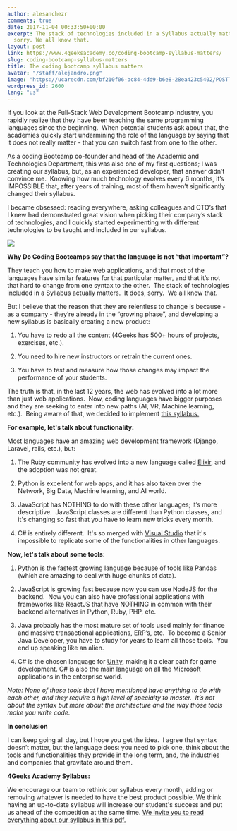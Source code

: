 ```yaml
---
author: alesanchezr
comments: true
date: 2017-11-04 00:33:50+00:00
excerpt: The stack of technologies included in a Syllabus actually matters. It does,
  sorry. We all know that.
layout: post
link: https://www.4geeksacademy.co/coding-bootcamp-syllabus-matters/
slug: coding-bootcamp-syllabus-matters
title: The coding bootcamp syllabus matters
avatar: "/staff/alejandro.png"
image: "https://ucarecdn.com/bf210f06-bc84-4dd9-b6e8-28ea423c5402/POSTTECNOLOGIA01.jpg"
wordpress_id: 2600
lang: "us"
---
```


If you look at the Full-Stack Web Development Bootcamp industry, you rapidly realize that they have been teaching the same programming languages since the beginning.  When potential students ask about that, the academies quickly start undermining the role of the language by saying that it does not really matter - that you can switch fast from one to the other.

As a coding Bootcamp co-founder and head of the Academic and Technologies Department, this was also one of my first questions; I was creating our syllabus, but, as an experienced developer, that answer didn’t convince me.  Knowing how much technology evolves every 6 months, it’s IMPOSSIBLE that, after years of training, most of them haven’t significantly changed their syllabus.

I became obsessed: reading everywhere, asking colleagues and CTO’s that I knew had demonstrated great vision when picking their company’s stack of technologies, and I quickly started experimenting with different technologies to be taught and included in our syllabus.

![](https://www.4geeksacademy.co/wp-content/uploads/2017/10/Picture1-1.png)

**Why Do Coding Bootcamps say that the language is not “that important”?**

They teach you how to make web applications, and that most of the languages have similar features for that particular matter, and that it’s not that hard to change from one syntax to the other.  The stack of technologies included in a Syllabus actually matters.  It does, sorry.  We all know that.

But I believe that the reason that they are relentless to change is because - as a company - they’re already in the “growing phase”, and developing a new syllabus is basically creating a new product:



 	
  1. You have to redo all the content (4Geeks has 500+ hours of projects, exercises, etc.).

 	
  2. You need to hire new instructors or retrain the current ones.

 	
  3. You have to test and measure how those changes may impact the performance of your students.


The truth is that, in the last 12 years, the web has evolved into a lot more than just web applications.  Now, coding languages have bigger purposes and they are seeking to enter into new paths (AI, VR, Machine learning, etc.).  Being aware of that, we decided to implement [this syllabus.](https://www.4geeksacademy.co/wp-content/uploads/2017/09/4GEEKS-ACADEMY-FULL.pdf)

**For example, let's talk about functionality:**


Most languages have an amazing web development framework (Django, Laravel, rails, etc.), but:






 	
  1. The Ruby community has evolved into a new language called [Elixir](https://elixir-lang.org/), and the adoption was not great.

 	
  2. Python is excellent for web apps, and it has also taken over the Network, Big Data, Machine learning, and AI world.

 	
  3. JavaScript has NOTHING to do with these other languages; it’s more descriptive.  JavaScript classes are different than Python classes, and it's changing so fast that you have to learn new tricks every month.

 	
  4. C# is entirely different.  It's so merged with [Visual Studio](https://code.visualstudio.com/) that it's impossible to replicate some of the functionalities in other languages.


**Now, let's talk about some tools:**



 	
  1. Python is the fastest growing language because of tools like Pandas (which are amazing to deal with huge chunks of data).

 	
  2. JavaScript is growing fast because now you can use NodeJS for the backend.  Now you can also have professional applications with frameworks like ReactJS that have NOTHING in common with their backend alternatives in Python, Ruby, PHP, etc.

 	
  3. Java probably has the most mature set of tools used mainly for finance and massive transactional applications, ERP’s, etc.  To become a Senior Java Developer, you have to study for years to learn all those tools.  You end up speaking like an alien.

 	
  4. C# is the chosen language for [Unity](https://unity3d.com/), making it a clear path for game development. C# is also the main language on all the Microsoft applications in the enterprise world.


_Note: None of these tools that I have mentioned have anything to do with each other, and they require a high level of specialty to master.  It’s not about the syntax but more about the architecture and the way those tools make you write code._

**In conclusion**

I can keep going all day, but I hope you get the idea.  I agree that syntax doesn’t matter, but the language does: you need to pick one, think about the tools and functionalities they provide in the long term, and, the industries and companies that gravitate around them.

**4Geeks Academy Syllabus:**

We encourage our team to rethink our syllabus every month, adding or removing whatever is needed to have the best product possible. We think having an up-to-date syllabus will increase our student's success and put us ahead of the competition at the same time. [We invite you to read everything about our syllabus in this pdf.](https://www.4geeksacademy.co/wp-content/uploads/2017/09/4GEEKS-ACADEMY-FULL.pdf)
